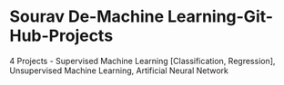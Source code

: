 # Sourav De-Machine Learning-Git-Hub-Projects
4 Projects - Supervised Machine Learning [Classification, Regression], Unsupervised Machine Learning, Artificial Neural Network

